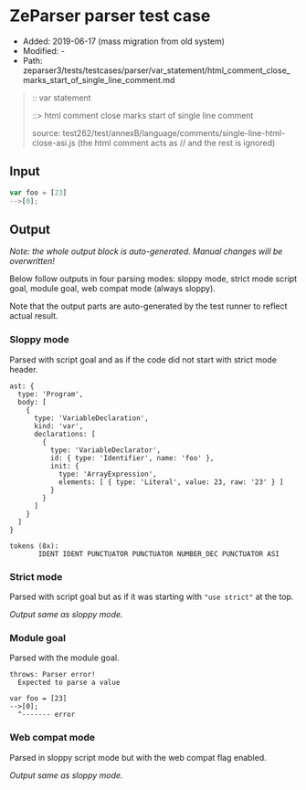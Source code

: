# ZeParser parser test case

- Added: 2019-06-17 (mass migration from old system)
- Modified: -
- Path: zeparser3/tests/testcases/parser/var_statement/html_comment_close_marks_start_of_single_line_comment.md

> :: var statement
>
> ::> html comment close marks start of single line comment
>
> source: test262/test/annexB/language/comments/single-line-html-close-asi.js (the html comment acts as // and the rest is ignored)

## Input

`````js
var foo = [23]
-->[0];
`````

## Output

_Note: the whole output block is auto-generated. Manual changes will be overwritten!_

Below follow outputs in four parsing modes: sloppy mode, strict mode script goal, module goal, web compat mode (always sloppy).

Note that the output parts are auto-generated by the test runner to reflect actual result.

### Sloppy mode

Parsed with script goal and as if the code did not start with strict mode header.

`````
ast: {
  type: 'Program',
  body: [
    {
      type: 'VariableDeclaration',
      kind: 'var',
      declarations: [
        {
          type: 'VariableDeclarator',
          id: { type: 'Identifier', name: 'foo' },
          init: {
            type: 'ArrayExpression',
            elements: [ { type: 'Literal', value: 23, raw: '23' } ]
          }
        }
      ]
    }
  ]
}

tokens (8x):
       IDENT IDENT PUNCTUATOR PUNCTUATOR NUMBER_DEC PUNCTUATOR ASI
`````

### Strict mode

Parsed with script goal but as if it was starting with `"use strict"` at the top.

_Output same as sloppy mode._

### Module goal

Parsed with the module goal.

`````
throws: Parser error!
  Expected to parse a value

var foo = [23]
-->[0];
  ^------- error
`````


### Web compat mode

Parsed in sloppy script mode but with the web compat flag enabled.

_Output same as sloppy mode._
